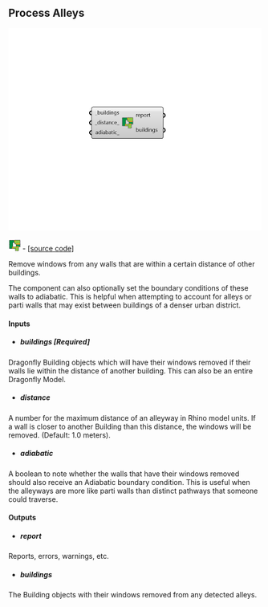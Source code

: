 ## Process Alleys

![](../../images/components/Process_Alleys.png)

![](../../images/icons/Process_Alleys.png) - [[source code]](https://github.com/ladybug-tools/dragonfly-grasshopper/blob/master/dragonfly_grasshopper/src//DF%20Process%20Alleys.py)


Remove windows from any walls that are within a certain distance of other buildings. 

The component can also optionally set the boundary conditions of these walls to adiabatic. This is helpful when attempting to account for alleys or parti walls that may exist between buildings of a denser urban district. 



#### Inputs
* ##### buildings [Required]
Dragonfly Building objects which will have their windows removed if their walls lie within the distance of another building. This can also be an entire Dragonfly Model. 
* ##### distance 
A number for the maximum distance of an alleyway in Rhino model units. If a wall is closer to another Building than this distance, the windows will be removed. (Default: 1.0 meters). 
* ##### adiabatic 
A boolean to note whether the walls that have their windows removed should also receive an Adiabatic boundary condition. This is useful when the alleyways are more like parti walls than distinct pathways that someone could traverse. 

#### Outputs
* ##### report
Reports, errors, warnings, etc. 
* ##### buildings
The Building objects with their windows removed from any detected alleys. 